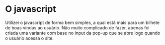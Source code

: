 # O javascript
Utilizei o javascript de forma bem simples, a qual está mais para um bilhete de boas vindas ao usuário. Não muito complicado de fazer, apenas foi criada uma variante com base no input da pop-up que se abre logo quando o usuário acessa o site.